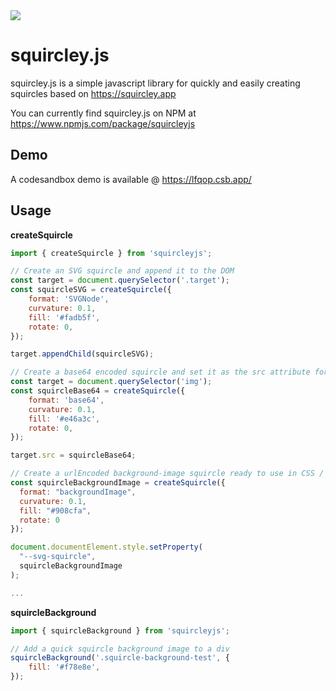 <img src="https://raw.githubusercontent.com/georgedoescode/squircley.js/main/og-image.png">

# squircley.js

squircley.js is a simple javascript library for quickly and easily creating squircles based on
https://squircley.app

You can currently find squircley.js on NPM at https://www.npmjs.com/package/squircleyjs

## Demo

A codesandbox demo is available @ https://lfqop.csb.app/

## Usage

**createSquircle**

```javascript
import { createSquircle } from 'squircleyjs';

// Create an SVG squircle and append it to the DOM
const target = document.querySelector('.target');
const squircleSVG = createSquircle({
    format: 'SVGNode',
    curvature: 0.1,
    fill: '#fadb5f',
    rotate: 0,
});

target.appendChild(squircleSVG);

// Create a base64 encoded squircle and set it as the src attribute for an image
const target = document.querySelector('img');
const squircleBase64 = createSquircle({
    format: 'base64',
    curvature: 0.1,
    fill: '#e46a3c',
    rotate: 0,
});

target.src = squircleBase64;

// Create a urlEncoded background-image squircle ready to use in CSS / attach to a custom property
const squircleBackgroundImage = createSquircle({
  format: "backgroundImage",
  curvature: 0.1,
  fill: "#908cfa",
  rotate: 0
});

document.documentElement.style.setProperty(
  "--svg-squircle",
  squircleBackgroundImage
);

...
```

**squircleBackground**

```javascript
import { squircleBackground } from 'squircleyjs';

// Add a quick squircle background image to a div
squircleBackground('.squircle-background-test', {
    fill: '#f78e8e',
});
```
